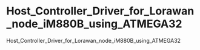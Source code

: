 # Host_Controller_Driver_for_Lorawan_node_iM880B_using_ATMEGA32
Host_Controller_Driver_for_Lorawan_node_iM880B_using_ATMEGA32
